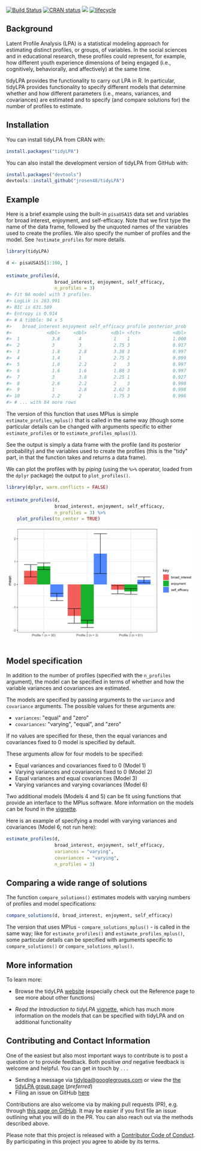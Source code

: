 
<!-- README.md is generated from README.Rmd. Please edit that file -->
[![Build Status](https://travis-ci.org/jrosen48/tidyLPA.svg?branch=master)](https://travis-ci.org/jrosen48/tidyLPA) [![CRAN status](https://www.r-pkg.org/badges/version/tidyLPA)](https://cran.r-project.org/package=tidyLPA) [![](https://cranlogs.r-pkg.org/badges/tidyLPA)](https://cran.r-project.org/package=tidyLPA) [![lifecycle](https://img.shields.io/badge/lifecycle-maturing-blue.svg)](https://www.tidyverse.org/lifecycle/#maturing)

Background
----------

Latent Profile Analysis (LPA) is a statistical modeling approach for estimating distinct profiles, or groups, of variables. In the social sciences and in educational research, these profiles could represent, for example, how different youth experience dimensions of being engaged (i.e., cognitively, behaviorally, and affectively) at the same time.

tidyLPA provides the functionality to carry out LPA in R. In particular, tidyLPA provides functionality to specify different models that determine whether and how different parameters (i.e., means, variances, and covariances) are estimated and to specify (and compare solutions for) the number of profiles to estimate.

Installation
------------

You can install tidyLPA from CRAN with:

``` r
install.packages("tidyLPA")
```

You can also install the development version of tidyLPA from GitHub with:

``` r
install.packages("devtools")
devtools::install_github("jrosen48/tidyLPA")
```

Example
-------

Here is a brief example using the built-in `pisaUSA15` data set and variables for broad interest, enjoyment, and self-efficacy. Note that we first type the name of the data frame, followed by the unquoted names of the variables used to create the profiles. We also specify the number of profiles and the model. See `?estimate_profiles` for more details.

``` r
library(tidyLPA)
```

``` r
d <- pisaUSA15[1:100, ]

estimate_profiles(d, 
                  broad_interest, enjoyment, self_efficacy, 
                  n_profiles = 3)
#> Fit NA model with 3 profiles.
#> LogLik is 283.991
#> BIC is 631.589
#> Entropy is 0.914
#> # A tibble: 94 x 5
#>    broad_interest enjoyment self_efficacy profile posterior_prob
#>             <dbl>     <dbl>         <dbl> <fct>            <dbl>
#>  1            3.8       4            1    1                1.000
#>  2            3         3            2.75 3                0.917
#>  3            1.8       2.8          3.38 3                0.997
#>  4            1.4       1            2.75 2                0.899
#>  5            1.8       2.2          2    3                0.997
#>  6            1.6       1.6          1.88 3                0.997
#>  7            3         3.8          2.25 1                0.927
#>  8            2.6       2.2          2    3                0.990
#>  9            1         2.8          2.62 3                0.998
#> 10            2.2       2            1.75 3                0.996
#> # ... with 84 more rows
```

The version of this function that uses MPlus is simple `estimate_profiles_mplus()` that is called in the same way (though some particular details can be changed with arguments specific to either `estimate_profiles` or to `estimate_profiles_mplus()`).

See the output is simply a data frame with the profile (and its posterior probability) and the variables used to create the profiles (this is the "tidy" part, in that the function takes and returns a data frame).

We can plot the profiles with by *piping* (using the `%>%` operator, loaded from the `dplyr` package) the output to `plot_profiles()`.

``` r
library(dplyr, warn.conflicts = FALSE)

estimate_profiles(d, 
                  broad_interest, enjoyment, self_efficacy, 
                  n_profiles = 3) %>% 
    plot_profiles(to_center = TRUE)
```

![](man/figures/README-unnamed-chunk-5-1.png)

Model specification
-------------------

In addition to the number of profiles (specified with the `n_profiles` argument), the model can be specified in terms of whether and how the variable variances and covariances are estimated.

The models are specified by passing arguments to the `variance` and `covariance` arguments. The possible values for these arguments are:

-   `variances`: "equal" and "zero"
-   `covariances`: "varying", "equal", and "zero"

If no values are specified for these, then the equal variances and covariances fixed to 0 model is specified by default.

These arguments allow for four models to be specified:

-   Equal variances and covariances fixed to 0 (Model 1)
-   Varying variances and covariances fixed to 0 (Model 2)
-   Equal variances and equal covariances (Model 3)
-   Varying variances and varying covariances (Model 6)

Two additional models (Models 4 and 5) can be fit using functions that provide an interface to the MPlus software. More information on the models can be found in the [vignette](https://jrosen48.github.io/tidyLPA/articles/Introduction_to_tidyLPA.html).

Here is an example of specifying a model with varying variances and covariances (Model 6; not run here):

``` r
estimate_profiles(d, 
                  broad_interest, enjoyment, self_efficacy, 
                  variances = "varying",
                  covariances = "varying",
                  n_profiles = 3)
```

Comparing a wide range of solutions
-----------------------------------

The function `compare_solutions()` estimates models with varying numbers of profiles and model specifications:

``` r
compare_solutions(d, broad_interest, enjoyment, self_efficacy)
```

The version that uses MPlus - `compare_solutions_mplus()` - is called in the same way; like for `estimate_profiles()` and `estimate_profiles_mplus()`, some particular details can be specified with arguments specific to `compare_solutions()` or `compare_solutions_mplus()`.

More information
----------------

To learn more:

-   Browse the tidyLPA [website](https://jrosen48.github.io/tidyLPA/) (especially check out the Reference page to see more about other functions)

-   *Read the Introduction to tidyLPA* [vignette](https://jrosen48.github.io/tidyLPA/articles/Introduction_to_tidyLPA.html), which has much more information on the models that can be specified with tidyLPA and on additional functionality

Contributing and Contact Information
------------------------------------

One of the easiest but also most important ways to contribute is to post a question or to provide feedback. Both positive *and* negative feedback is welcome and helpful. You can get in touch by . . .

-   Sending a message via <tidylpa@googlegroups.com> or view the [the tidyLPA group page](https://groups.google.com/forum/#!forum/tidylpa) (*preferred*)
-   Filing an issue on GitHub [here](https://github.com/jrosen48/tidyLPA)

Contributions are also welcome via by making pull requests (PR), e.g. through [this page on GitHub](https://github.com/jrosen48/tidyLPA/pulls). It may be easier if you first file an issue outlining what you will do in the PR. You can also reach out via the methods described above.

Please note that this project is released with a [Contributor Code of Conduct](CONDUCT.md). By participating in this project you agree to abide by its terms.
